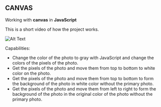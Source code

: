 ## CANVAS
Working with **canvas** in **JavaScript**

This is a short video of how the project works.

![Alt Text](./screenRecord.gif)

Capabilities:

- Change the color of the photo to gray with JavaScript and change the colors of the pixels of the photo.
- Get the pixels of the photo and move them from top to bottom to white color on the photo.
- Get the pixels of the photo and move them from top to bottom to form the background of the photo in white color without the primary photo.
- Get the pixels of the photo and move them from left to right to form the background of the photo in the original color of the photo without the primary photo.
